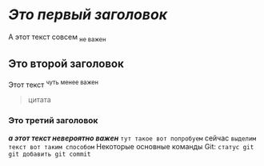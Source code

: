 # _Это первый заголовок_
А этот текст совсем <sub> не важен </sub>
## **Это второй заголовок**
Этот текст <sup> чуть менее важен </sup>
> цитата
### Это третий заголовок
***а этот текст невероятно важен***
`тут такое вот попробуем`
сейчас 
``` выделим текст вот таким способом ```
Некоторые основные команды Git: ``` статус git git добавить git commit ```
